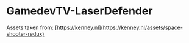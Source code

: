 # GamedevTV-LaserDefender
Assets taken from: [https://kenney.nl](https://kenney.nl/assets/space-shooter-redux)
